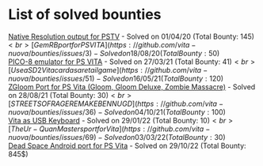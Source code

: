 # List of solved bounties

[Native Resolution output for PSTV](https://github.com/vita-nuova/bounties/issues/7) - Solved on 01/04/20 (Total Bounty: 145$)<br>
[GemRB port for PS VITA](https://github.com/vita-nuova/bounties/issues/3) - Solved on 18/08/20 (Total Bounty: 50$)<br>
[PICO-8 emulator for PS VITA](https://github.com/vita-nuova/bounties/issues/18) - Solved on 27/03/21 (Total Bounty: 41$)<br>
[Use a SD2Vita card as a retail game](https://github.com/vita-nuova/bounties/issues/51) - Solved on 16/05/21 (Total Bounty: 120$)<br>
[ZGloom Port for PS Vita (Gloom, Gloom Deluxe, Zombie Massacre)](https://github.com/vita-nuova/bounties/issues/43) - Solved on 28/08/21 (Total Bounty: 30$)<br>
[STREETS OF RAGE REMAKE BENNUGD](https://github.com/vita-nuova/bounties/issues/36) - Solved on 04/10/21 (Total Bounty: 100$)<br>
[Vita as USB Keyboard](https://github.com/vita-nuova/bounties/issues/74) - Solved on 29/01/22 (Total Bounty: 10$)<br>
[The Ur-Quan Masters port for Vita](https://github.com/vita-nuova/bounties/issues/69) - Solved on 03/03/22 (Total Bounty: 30$)<br>
[Dead Space Android port for PS Vita](https://github.com/vita-nuova/bounties/issues/32) - Solved on 29/10/22 (Total Bounty: 845$)<br>
